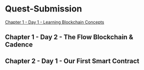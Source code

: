 # Quest-Submission

[Chapter 1 - Day 1 - Learning Blockchain Concepts](https://github.com/CLYEH/quest-submission/blob/4f7c7337f6275613a3bf83bd131ff41fee1d965f/Chapter%201/Day%201.md)

## Chapter 1 - Day 2 - The Flow Blockchain & Cadence



## Chapter 2 - Day 1 - Our First Smart Contract

